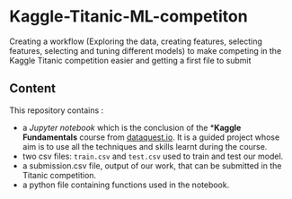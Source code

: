 # Kaggle-Titanic-ML-competiton
Creating a workflow (Exploring the data, creating features, selecting features, selecting and tuning different models) to make competing in the Kaggle Titanic competition easier and getting a first file to submit

## Content

This repository contains :

- a *Jupyter notebook* which is the conclusion of the ***Kaggle Fundamentals** course from [dataquest.io](dataquest.io). It is a guided project whose aim is to use all the techniques and skills learnt during the course.
- two csv files: `train.csv` and `test.csv` used to train and test our model.
- a submission.csv file, output of our work, that can be submitted in the Titanic competition.
- a python file containing functions used in the notebook.

